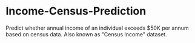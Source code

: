 # Income-Census-Prediction
Predict whether annual income of an individual exceeds $50K per annum based on census data. Also known as "Census Income" dataset.
